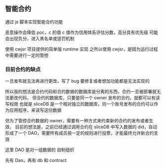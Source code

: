 ## 智能合约

通过 js 脚本实现智能合约功能

恶意操作会降低 poc，c 的值
c 值作为信用体系评估分数，高分具有优先级
可能会出现负分，进入黑名单或惩罚机制

使用 cwjsr 项目提供的简单版 runtime 实现
之所以使用 cwjsr，是因为运行过程中需要进行一定的管控

### 目前合约的缺点

一旦发布就无法再进行更改，写了 bug 要修复或者想加功能都是无法实现的

所以我的想法是合约代码和合约数据的数据库是分离的东西，合约一旦被部署就无法更改代码，
但合约的数据库，只要是同一个 owner 发布的合约，就都可以有读写权限
也就是 sliceDB 是一个相对独立的数据库，同一个账号发布的合约可以作为应用程序，来读写这份数据

但为了管控合约数据的 owner，需要有一种方式来约束新的合约的发布或者生效，
目前的想法是，之前已经通过调用合约在 sliceDB 中写入数据的 did，自动形成了一个 DAO，需要所有成员按一定的规则进行投票，才能最终允许新合约生效

这里 DAO 是对一组数据的 自制组织

先有 Dao，再有 db 和 contract

